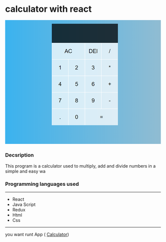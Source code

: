 
# calculator with react

<img src="src\photo\Screenshot 2023-10-05 160924.png">

### Decsription 

This program is a calculator used to multiply, add and divide numbers in a simple and easy wa

### Programming languages ​​used

***
- React 
- Java Script
- Redux 
- Html
- Css 
***

 you want runt App (
<a href="https://vercel.com/mohamedhassan2211/calculator-redux/9LiWLz9CJrvbTjGa3kjRCnduAKYE">Calculator</a>)